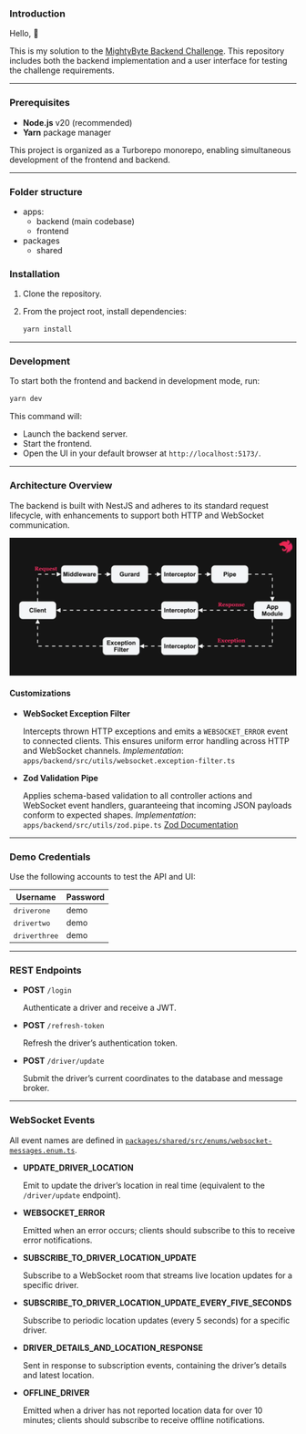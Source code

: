 ### Introduction

Hello, 👋

This is my solution to the [MightyByte Backend Challenge](https://docs.google.com/document/d/1ViVqaeGJChHFWCOdyD-HLapPi9yyGQTIUIONzBCfMxI/edit?tab=t.0#heading=h.om8r9lxbkeoc). This repository includes both the backend implementation and a user interface for testing the challenge requirements.

---

### Prerequisites

- **Node.js** v20 (recommended)
- **Yarn** package manager

This project is organized as a Turborepo monorepo, enabling simultaneous development of the frontend and backend.

---

### Folder structure

- apps:
  - backend (main codebase)
  - frontend
- packages
  - shared

### Installation

1. Clone the repository.
2. From the project root, install dependencies:

   ```bash
   yarn install
   ```

---

### Development

To start both the frontend and backend in development mode, run:

```bash
yarn dev
```

This command will:

- Launch the backend server.
- Start the frontend.
- Open the UI in your default browser at `http://localhost:5173/`.

---

### Architecture Overview

The backend is built with NestJS and adheres to its standard request lifecycle, with enhancements to support both HTTP and WebSocket communication.

![NestJS Request Lifecycle](docs/images/request-life-cycle.webp)

#### Customizations

- **WebSocket Exception Filter**

  Intercepts thrown HTTP exceptions and emits a `WEBSOCKET_ERROR` event to connected clients. This ensures uniform error handling across HTTP and WebSocket channels.
  _Implementation_: `apps/backend/src/utils/websocket.exception-filter.ts`

- **Zod Validation Pipe**

  Applies schema-based validation to all controller actions and WebSocket event handlers, guaranteeing that incoming JSON payloads conform to expected shapes.
  _Implementation_: `apps/backend/src/utils/zod.pipe.ts`
  [Zod Documentation](https://zod.dev/)

---

### Demo Credentials

Use the following accounts to test the API and UI:

| Username      | Password |
| ------------- | -------- |
| `driverone`   | demo     |
| `drivertwo`   | demo     |
| `driverthree` | demo     |

---

### REST Endpoints

- **POST** `/login`

  Authenticate a driver and receive a JWT.

- **POST** `/refresh-token`

  Refresh the driver’s authentication token.

- **POST** `/driver/update`

  Submit the driver’s current coordinates to the database and message broker.

---

### WebSocket Events

All event names are defined in [`packages/shared/src/enums/websocket-messages.enum.ts`](packages/shared/src/enums/websocket-messages.enum.ts).

- **UPDATE_DRIVER_LOCATION**

  Emit to update the driver’s location in real time (equivalent to the `/driver/update` endpoint).

- **WEBSOCKET_ERROR**

  Emitted when an error occurs; clients should subscribe to this to receive error notifications.

- **SUBSCRIBE_TO_DRIVER_LOCATION_UPDATE**

  Subscribe to a WebSocket room that streams live location updates for a specific driver.

- **SUBSCRIBE_TO_DRIVER_LOCATION_UPDATE_EVERY_FIVE_SECONDS**

  Subscribe to periodic location updates (every 5 seconds) for a specific driver.

- **DRIVER_DETAILS_AND_LOCATION_RESPONSE**

  Sent in response to subscription events, containing the driver’s details and latest location.

- **OFFLINE_DRIVER**

  Emitted when a driver has not reported location data for over 10 minutes; clients should subscribe to receive offline notifications.
